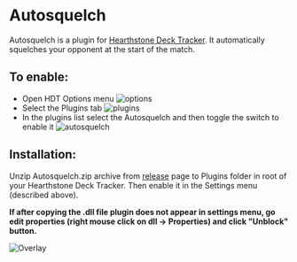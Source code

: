 # Autosquelch

Autosquelch is a plugin for [Hearthstone Deck Tracker].
It automatically squelches your opponent at the start of the match.

## To enable:
- Open HDT Options menu ![options](http://screencast.com/t/qy4i8ySEq6J)
- Select the Plugins tab ![plugins](http://screencast.com/t/sHQCbjYddqI)
- In the plugins list select the Autosquelch and then toggle the switch to enable it ![autosquelch](http://screencast.com/t/HqAtHZXuFli)

## Installation:
Unzip Autosquelch.zip archive from [release] page to Plugins folder in root of your Hearthstone Deck Tracker.
Then enable it in the Settings menu (described above).

**If after copying the .dll file plugin does not appear in settings menu, go edit properties (right mouse click on dll -> Properties) and click "Unblock" button.**

![Overlay](http://i.imgur.com/QZ7w5nV.png "Unblocking dll")

[Hearthstone Deck Tracker]:https://github.com/Epix37/Hearthstone-Deck-Tracker
[release]:https://github.com/ko-vasilev/hearthstone-autosquelch/releases/latest
